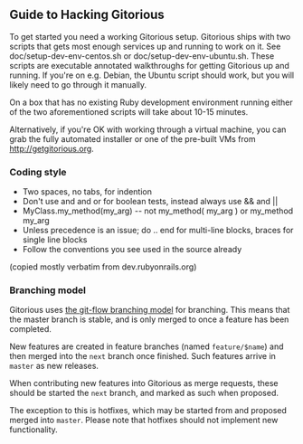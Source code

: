 ## Guide to Hacking Gitorious

To get started you need a working Gitorious setup. Gitorious ships
with two scripts that gets most enough services up and running to work
on it. See doc/setup-dev-env-centos.sh or doc/setup-dev-env-ubuntu.sh.
These scripts are executable annotated walkthroughs for getting
Gitorious up and running. If you're on e.g. Debian, the Ubuntu script
should work, but you will likely need to go through it manually.

On a box that has no existing Ruby development environment running
either of the two aforementioned scripts will take about 10-15
minutes.

Alternatively, if you're OK with working through a virtual machine,
you can grab the fully automated installer or one of the pre-built VMs
from http://getgitorious.org.

### Coding style

* Two spaces, no tabs, for indention
* Don't use and and or for boolean tests, instead always use && and ||
* MyClass.my_method(my_arg) -- not my_method( my_arg ) or my_method my_arg
* Unless precedence is an issue; do .. end for multi-line blocks, braces for single line blocks
* Follow the conventions you see used in the source already

(copied mostly verbatim from dev.rubyonrails.org)

### Branching model

Gitorious uses
[the git-flow branching model](http://nvie.com/posts/a-successful-git-branching-model/)
for branching. This means that the master branch is stable, and is
only merged to once a feature has been completed.

New features are created in feature branches (named `feature/$name`)
and then merged into the `next` branch once finished. Such features
arrive in `master` as new releases.

When contributing new features into Gitorious as merge requests, these
should be started the `next` branch, and marked as such when proposed.

The exception to this is hotfixes, which may be started from and
proposed merged into `master`. Please note that hotfixes should not
implement new functionality.
